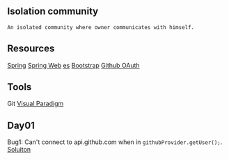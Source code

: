 ## Isolation community
    An isolated community where owner communicates with himself.
## Resources
[Spring](https://spring.io/guides)
[Spring Web](https://spring.io/guides/gs/serving-web-content)
[es](https://elasticsearch.cn/explore)
[Bootstrap](https://v3.bootcss.com/getting-started/)
[Github OAuth](https://developer.github.com/apps/building-oauth-apps/)

## Tools
Git
[Visual Paradigm](https://www.visual-paradigm.com)

## Day01
Bug1: Can't connect to api.github.com when in `githubProvider.getUser();`.
[Soluiton](https://niter.cn/p/125)